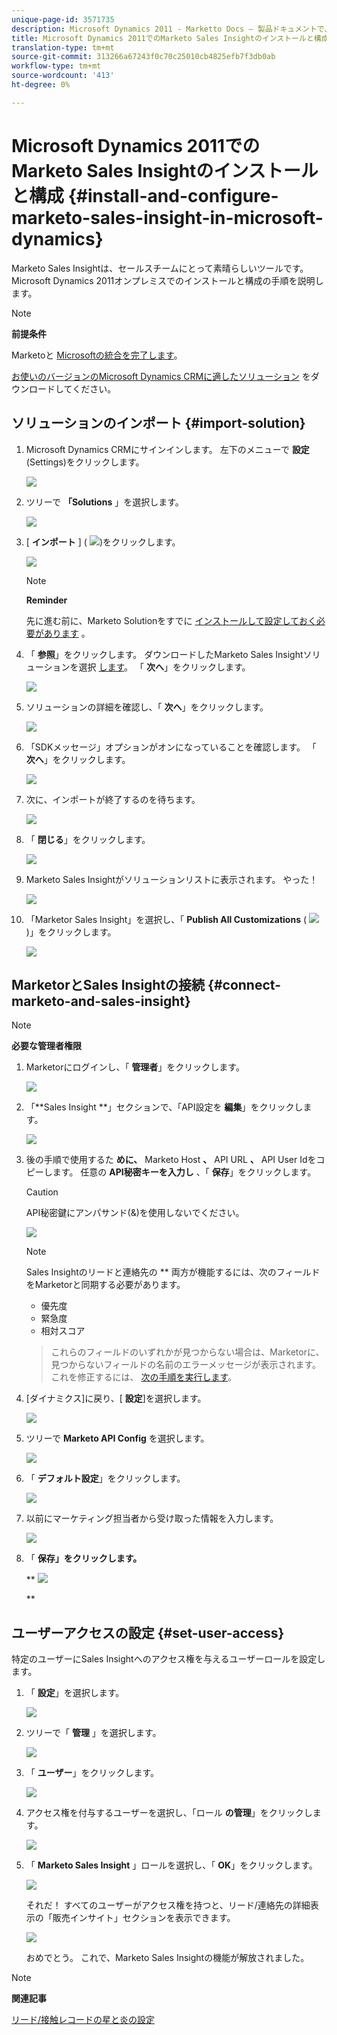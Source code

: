 ```yaml
---
unique-page-id: 3571735
description: Microsoft Dynamics 2011 - Marketto Docs — 製品ドキュメントで、Marketto Sales Insightのインストールと設定を行います。
title: Microsoft Dynamics 2011でのMarketo Sales Insightのインストールと構成
translation-type: tm+mt
source-git-commit: 313266a67243f0c70c25010cb4825efb7f3db0ab
workflow-type: tm+mt
source-wordcount: '413'
ht-degree: 0%

---
```



# Microsoft Dynamics 2011でのMarketo Sales Insightのインストールと構成 {#install-and-configure-marketo-sales-insight-in-microsoft-dynamics}

Marketo Sales Insightは、セールスチームにとって素晴らしいツールです。 Microsoft Dynamics 2011オンプレミスでのインストールと構成の手順を説明します。

>[!NOTE]
>
>**前提条件**
>
>Marketoと [Microsoftの統合を完了します](http://docs.marketo.com/x/DoA2)。
>
>[お使いのバージョンのMicrosoft Dynamics CRMに適したソリューション](http://docs.marketo.com/x/LoJo) をダウンロードしてください。

## ソリューションのインポート {#import-solution}

1. Microsoft Dynamics CRMにサインインします。 左下のメニューで **設定** (Settings)をクリックします。

   ![](assets/image2015-5-4-10-3a39-3a44.png)

1. ツリーで **「Solutions** 」を選択します。

   ![](assets/image2015-5-4-10-3a41-3a56.png)

1. [ **インポート** ] ( ![](assets/image2015-5-4-10-3a45-3a44.png))をクリックします。

   ![](assets/image2015-5-4-10-3a42-3a38.png)

   >[!NOTE]
   >
   >**Reminder**
   >
   >
   >先に進む前に、Marketo Solutionをすでに [インストールして設定しておく必要があります](install-and-configure-marketo-sales-insight-in-microsoft-dynamics-2011.md) 。

1. 「 **参照**」をクリックします。 ダウンロードしたMarketo Sales Insightソリューションを選択 [します](download-the-marketo-sales-insight-solution-for-microsoft-dynamics.md)。 「 **次へ**」をクリックします。

   ![](assets/image2015-5-4-10-3a55-3a15.png)

1. ソリューションの詳細を確認し、「 **次へ**」をクリックします。

   ![](assets/image2015-5-4-10-3a57-3a31.png)

1. 「SDKメッセージ」オプションがオンになっていることを確認します。 「 **次へ**」をクリックします。

   ![](assets/image2015-5-4-11-3a43-3a37.png)

1. 次に、インポートが終了するのを待ちます。

   ![](assets/image2015-5-4-11-3a0-3a58.png)

1. 「 **閉じる**」をクリックします。

   ![](assets/crmhand.png)

1. Marketo Sales Insightがソリューションリストに表示されます。 やった！

   ![](assets/image2015-5-4-11-3a2-3a37.png)

1. 「Marketor Sales Insight」を選択し、「 **Publish All Customizations** ( ![](assets/image2015-5-4-11-3a7-3a8.png))」をクリックします。

   ![](assets/image2015-5-4-11-3a8-3a27.png)

## MarketorとSales Insightの接続  {#connect-marketo-and-sales-insight}

>[!NOTE]
>
>**必要な管理者権限**

1. Marketorにログインし、「 **管理者**」をクリックします。

   ![](assets/image2014-12-12-9-3a6-3a50.png)

1. 「**Sales Insight **」セクションで、「API設定を **編集**」をクリックします。

   ![](assets/image2014-12-12-9-3a7-3a0.png)

1. 後の手順で使用するた **めに、** Marketo Host **、** API URL **、** API User Idをコピーします。 任意の **API秘密キーを入力し** 、「 **保存**」をクリックします。

   >[!CAUTION]
   >
   >API秘密鍵にアンパサンド(&amp;)を使用しないでください。

   ![](assets/image2015-5-4-11-3a16-3a3.png)

   >[!NOTE]
   >
   >Sales Insightのリードと連絡先の ** 両方が機能するには、次のフィールドをMarketorと同期する必要があります。
   >
   >    
   >    
   >    * 優先度
   >    * 緊急度
   >    * 相対スコア

   >    
   >    
   >これらのフィールドのいずれかが見つからない場合は、Marketorに、見つからないフィールドの名前のエラーメッセージが表示されます。 これを修正するには、 [次の手順を実行します](../../../../product-docs/marketo-sales-insight/msi-for-microsoft-dynamics/setting-up-and-using/required-fields-for-syncing-marketo-with-dynamics.md)。

1. [ダイナミクス]に戻り、[ **設定**]を選択します。

   ![](assets/image2015-5-4-10-3a39-3a44.png)

1. ツリーで **Marketo API Config** を選択します。

   ![](assets/image2015-5-4-11-3a22-3a41.png)

1. 「 **デフォルト設定**」をクリックします。

   ![](assets/image2015-5-4-11-3a26-3a10.png)

1. 以前にマーケティング担当者から受け取った情報を入力します。

   ![](assets/image2015-5-4-11-3a27-3a16.png)

1. 「 **保存」をクリックします。**

   ** ![](assets/image2015-5-4-11-3a28-3a13.png)

   **

## ユーザーアクセスの設定 {#set-user-access}

特定のユーザーにSales Insightへのアクセス権を与えるユーザーロールを設定します。

1. 「 **設定**」を選択します。

   ![](assets/image2015-5-4-11-3a30-3a54.png)

1. ツリーで「 **管理** 」を選択します。

   ![](assets/image2015-5-4-11-3a31-3a39.png)

1. 「 **ユーザー**」をクリックします。

   ![](assets/image2015-5-4-11-3a32-3a25.png)

1. アクセス権を付与するユーザーを選択し、「ロール **の管理**」をクリックします。

   ![](assets/image2015-5-4-11-3a35-3a8.png)

1. 「 **Marketo Sales Insight** 」ロールを選択し、「 **OK**」をクリックします。

   ![](assets/image2015-5-4-11-3a36-3a59.png)

   それだ！ すべてのユーザーがアクセス権を持つと、リード/連絡先の詳細表示の「販売インサイト」セクションを表示できます。

   ![](assets/image2015-5-4-11-3a39-3a23.png)

   おめでとう。 これで、Marketo Sales Insightの機能が解放されました。

>[!NOTE]
>
>**関連記事**
>
>[リード/接触レコードの星と炎の設定](http://docs.marketo.com/x/BICMAg)

